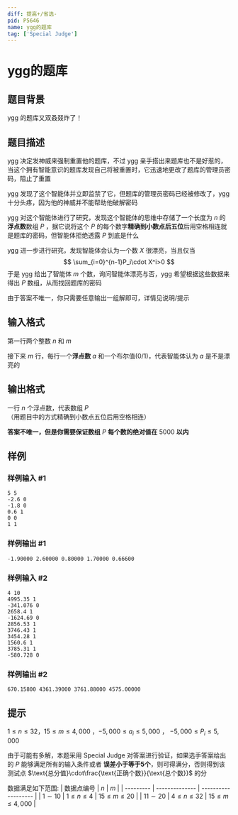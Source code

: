 ```yaml
---
diff: 提高+/省选-
pid: P5646
name: ygg的题库
tag: ['Special Judge']
---
```

# ygg的题库
## 题目背景

ygg 的题库又双叒叕炸了！
## 题目描述

ygg 决定发神威来强制重置他的题库，不过 ygg 亲手搭出来题库也不是好惹的，当这个拥有智能意识的题库发现自己将被重置时，它迅速地更改了题库的管理员密码，阻止了重置

ygg 发现了这个智能体并立即监禁了它，但题库的管理员密码已经被修改了，ygg 十分头疼，因为他的神威并不能帮助他破解密码

ygg 对这个智能体进行了研究，发现这个智能体的思维中存储了一个长度为 $n$ 的**浮点数**数组 $P$ ，据它说将这个 $P$ 的每个数字**精确到小数点后五位**后用空格相连就是题库的密码，但智能体拒绝透露 $P$ 到底是什么

ygg 进一步进行研究，发现智能体会认为一个数 $X$ 很漂亮，当且仅当
$$
\sum_{i=0}^{n-1}P_i\cdot X^i>0
$$
于是 ygg 给出了智能体 $m$ 个数，询问智能体漂亮与否，ygg 希望根据这些数据来得出 $P$ 数组，从而找回题库的密码

由于答案不唯一，你只需要任意输出一组解即可，详情见说明/提示
## 输入格式

第一行两个整数 $n$ 和 $m$

接下来 $m$ 行，每行一个**浮点数** $a$ 和一个布尔值(0/1)，代表智能体认为 $a$ 是不是漂亮的
## 输出格式

一行 $n$ 个浮点数，代表数组 $P$ （用题目中的方式精确到小数点五位后用空格相连）

**答案不唯一，但是你需要保证数组** $P$ **每个数的绝对值在** $5000$ **以内**
## 样例

### 样例输入 #1
```
5 5
-2.6 0
-1.8 0
0.6 1
0 0
1 1

```
### 样例输出 #1
```
-1.90000 2.60000 0.80000 1.70000 0.66600
```
### 样例输入 #2
```
4 10
4995.35 1
-341.076 0
2658.4 1
-1624.69 0
2856.53 1
3746.43 1
3454.28 1
1560.6 1
3785.31 1
-580.728 0
```
### 样例输出 #2
```
670.15800 4361.39000 3761.88000 4575.00000
```
## 提示

$1\le n \le 32$，$15\le m \le 4,000$ ，$-5,000 \le a_i \le 5,000$ ， $-5,000 \le P_i \le 5,000$

由于可能有多解，本题采用 $\text{Special Judge}$ 对答案进行验证，如果选手答案给出的 $P$ 能够满足所有的输入条件或者 **误差小于等于5个**，则可得满分，否则得到该测试点 $\text{总分值}\cdot\frac{\text{正确个数}}{\text{总个数}}$ 的分

数据满足如下范围:
| 数据点编号 | $n$            | $m$                 |
| --------- | -------------- | ------------------- |
| $1\sim 10$       | $1\le n \le 4$ | $15\le m\le 20$     |
| $11\sim 20$      | $4\le n\le 32$ | $15\le m\le 4,000$ |
